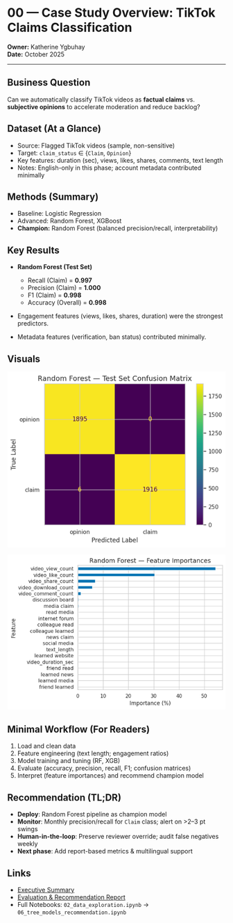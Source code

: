 # 00 — Case Study Overview: TikTok Claims Classification

**Owner:** Katherine Ygbuhay  
**Date:** October 2025

---

## Business Question
Can we automatically classify TikTok videos as **factual claims** vs. **subjective opinions** to accelerate moderation and reduce backlog?


## Dataset (At a Glance)
- Source: Flagged TikTok videos (sample, non-sensitive)
- Target: `claim_status` ∈ {`Claim`, `Opinion`}
- Key features: duration (sec), views, likes, shares, comments, text length
- Notes: English-only in this phase; account metadata contributed minimally


## Methods (Summary)
- Baseline: Logistic Regression
- Advanced: Random Forest, XGBoost
- **Champion:** Random Forest (balanced precision/recall, interpretability)


## Key Results
- **Random Forest (Test Set)**  
  - Recall (Claim) = **0.997**  
  - Precision (Claim) = **1.000**  
  - F1 (Claim) = **0.998**  
  - Accuracy (Overall) = **0.998**  

- Engagement features (views, likes, shares, duration) were the strongest predictors.  
- Metadata features (verification, ban status) contributed minimally.


## Visuals

![Confusion Matrix — Random Forest (Test)](../figures/figures_06_tree_models_recommendation/rf_test_confusion_matrix_counts.png)  

![Feature Importances — Random Forest](../figures/figures_06_tree_models_recommendation/rf_feature_importances.png)  


## Minimal Workflow (For Readers)
1. Load and clean data  
2. Feature engineering (text length; engagement ratios)  
3. Model training and tuning (RF, XGB)  
4. Evaluate (accuracy, precision, recall, F1; confusion matrices)  
5. Interpret (feature importances) and recommend champion model


## Recommendation (TL;DR)
- **Deploy**: Random Forest pipeline as champion model  
- **Monitor**: Monthly precision/recall for `Claim` class; alert on >2–3 pt swings  
- **Human-in-the-loop**: Preserve reviewer override; audit false negatives weekly  
- **Next phase**: Add report-based metrics & multilingual support


## Links
- [Executive Summary](../docs/stakeholders/executive_summary_tiktok_claims.md)  
- [Evaluation & Recommendation Report](../docs/stakeholders/evaluation_recommendation_report_tiktok_claims.md)  
- Full Notebooks: `02_data_exploration.ipynb` → `06_tree_models_recommendation.ipynb`

